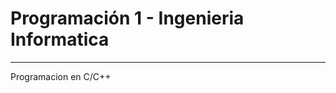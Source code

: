 # Programación 1 - Ingenieria Informatica
-----------------------------------------
Programacion en C/C++
